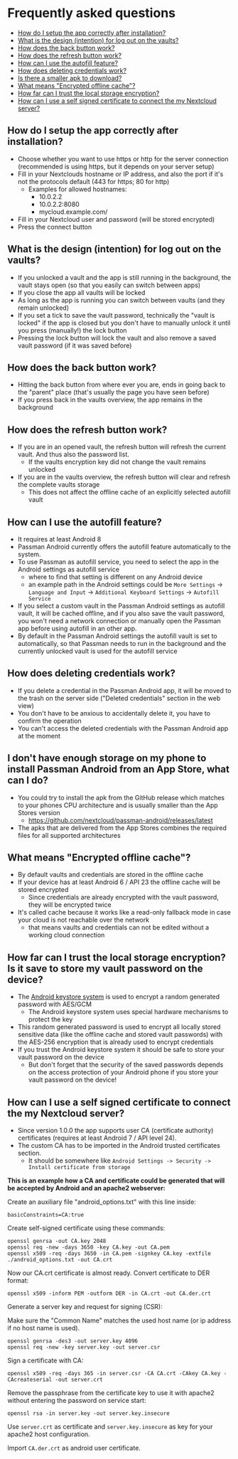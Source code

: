 # Frequently asked questions

- [How do I setup the app correctly after installation?](#how-do-i-setup-the-app-correctly-after-installation)
- [What is the design (intention) for log out on the vaults?](#what-is-the-design-intention-for-log-out-on-the-vaults)
- [How does the back button work?](#how-does-the-back-button-work)
- [How does the refresh button work?](#how-does-the-refresh-button-work)
- [How can I use the autofill feature?](#how-can-i-use-the-autofill-feature)
- [How does deleting credentials work?](#how-does-deleting-credentials-work)
- [Is there a smaller apk to download?](#i-dont-have-enough-storage-on-my-phone-to-install-passman-android-from-an-app-store-what-can-i-do)
- [What means "Encrypted offline cache"?](#what-means-encrypted-offline-cache)
- [How far can I trust the local storage encryption?](#how-far-can-i-trust-the-local-storage-encryption-is-it-save-to-store-my-vault-password-on-the-device)
- [How can I use a self signed certificate to connect the my Nextcloud server?](#how-can-i-use-a-self-signed-certificate-to-connect-the-my-nextcloud-server)


## How do I setup the app correctly after installation?
- Choose whether you want to use https or http for the server connection (recommended is using https, but it depends on your server setup)
- Fill in your Nextclouds hostname or IP address, and also the port if it's not the protocols default (443 for https; 80 for http)
    - Examples for allowed hostnames:
        - 10.0.2.2
        - 10.0.2.2:8080
        - mycloud.example.com/
- Fill in your Nextcloud user and password (will be stored encrypted)
- Press the connect button

## What is the design (intention) for log out on the vaults?
- If you unlocked a vault and the app is still running in the background, the vault stays open (so that you easily can switch between apps)
- If you close the app all vaults will be locked
- As long as the app is running you can switch between vaults (and they remain unlocked)
- If you set a tick to save the vault password, technically the "vault is locked" if the app is closed but you don't have to manually unlock it until you press (manually!) the lock button
- Pressing the lock button will lock the vault and also remove a saved vault password (if it was saved before)

## How does the back button work?
- Hitting the back button from where ever you are, ends in going back to the "parent" place (that's usually the page you have seen before)
- If you press back in the vaults overview, the app remains in the background

## How does the refresh button work?
- If you are in an opened vault, the refresh button will refresh the current vault. And thus also the password list.
    - If the vaults encryption key did not change the vault remains unlocked
- If you are in the vaults overview, the refresh button will clear and refresh the complete vaults storage
    - This does not affect the offline cache of an explicitly selected autofill vault

## How can I use the autofill feature?
- It requires at least Android 8
- Passman Android currently offers the autofill feature automatically to the system.
- To use Passman as autofill service, you need to select the app in the Android settings as autofill service
    - where to find that setting is different on any Android device
    - an example path in the Android settings could be `More Settings` -> `Language and Input` -> `Additional Keyboard Settings` -> `Autofill Service`
- If you select a custom vault in the Passman Android settings as autofill vault, it will be cached offline, and if you also save the vault password, you won't need a network connection or manually open the Passman app  before using autofill in an other app.
- By default in the Passman Android settings the autofill vault is set to automatically, so that Passman needs to run in the background and the currently unlocked vault is used for the autofill service

## How does deleting credentials work?
- If you delete a credential in the Passman Android app, it will be moved to the trash on the server side ("Deleted credentials" section in the web view)
- You don't have to be anxious to accidentally delete it, you have to confirm the operation
- You can't access the deleted credentials with the Passman Android app at the moment

## I don't have enough storage on my phone to install Passman Android from an App Store, what can I do?
- You could try to install the apk from the GitHub release which matches to your phones CPU architecture and is usually smaller than the App Stores version
    - https://github.com/nextcloud/passman-android/releases/latest
- The apks that are delivered from the App Stores combines the required files for all supported architectures

## What means "Encrypted offline cache"?
- By default vaults and credentials are stored in the offline cache
- If your device has at least Android 6 / API 23 the offline cache will be stored encrypted
    - Since credentials are already encrypted with the vault password, they will be encrypted twice
- It's called cache because it works like a read-only fallback mode in case your cloud is not reachable over the network
    - that means vaults and credentials can not be edited without a working cloud connection

## How far can I trust the local storage encryption? Is it save to store my vault password on the device?
- The [Android keystore system](https://developer.android.com/training/articles/keystore) is used to encrypt a random generated password with AES/GCM
    - The Android keystore system uses special hardware mechanisms to protect the key
- This random generated password is used to encrypt all locally stored sensitive data (like the offline cache and stored vault passwords) with the AES-256 encryption that is already used to encrypt credentials
- If you trust the Android keystore system it should be safe to store your vault password on the device
    - But don't forget that the security of the saved passwords depends on the access protection of your Android phone if you store your vault password on the device!

## How can I use a self signed certificate to connect the my Nextcloud server?
- Since version 1.0.0 the app supports user CA (certificate authority) certificates (requires at least Android 7 / API level 24).
- The custom CA has to be imported in the Android trusted certificates section.
    - It should be somewhere like `Android Settings -> Security -> Install certificate from storage`

**This is an example how a CA and certificate could be generated that will be accepted by Android and an apache2 webserver:**

Create an auxiliary file "android_options.txt" with this line inside:

    basicConstraints=CA:true


Create self-signed certificate using these commands:

    openssl genrsa -out CA.key 2048
    openssl req -new -days 3650 -key CA.key -out CA.pem
    openssl x509 -req -days 3650 -in CA.pem -signkey CA.key -extfile ./android_options.txt -out CA.crt 

Now our CA.crt certificate is almost ready.
Convert certificate to DER format:

    openssl x509 -inform PEM -outform DER -in CA.crt -out CA.der.crt


Generate a server key and request for signing (CSR):

Make sure the "Common Name" matches the used host name (or ip address if no host name is used).

    openssl genrsa -des3 -out server.key 4096
    openssl req -new -key server.key -out server.csr

Sign a certificate with CA:

    openssl x509 -req -days 365 -in server.csr -CA CA.crt -CAkey CA.key -CAcreateserial -out server.crt

Remove the passphrase from the certificate key to use it with apache2 without entering the password on service start:

    openssl rsa -in server.key -out server.key.insecure

Use `server.crt` as certificate and `server.key.insecure` as key for your apache2 host configuration.

Import `CA.der.crt` as android user certificate.

